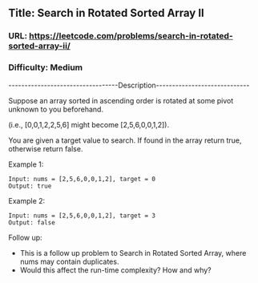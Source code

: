 ## Title: Search in Rotated Sorted Array II

### URL: https://leetcode.com/problems/search-in-rotated-sorted-array-ii/
### Difficulty: Medium

----------------------------------Description-----------------------------

Suppose an array sorted in ascending order is rotated at some pivot unknown to you beforehand.

(i.e., [0,0,1,2,2,5,6] might become [2,5,6,0,0,1,2]).

You are given a target value to search. If found in the array return true, otherwise return false.

Example 1:

```
Input: nums = [2,5,6,0,0,1,2], target = 0
Output: true
```

Example 2:

```
Input: nums = [2,5,6,0,0,1,2], target = 3
Output: false
```

Follow up:

* This is a follow up problem to Search in Rotated Sorted Array, where nums may contain duplicates.
* Would this affect the run-time complexity? How and why?